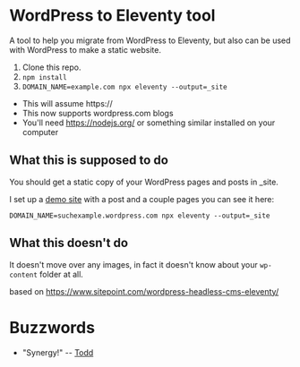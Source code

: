 # WordPress to Eleventy tool

A tool to help you migrate from WordPress to Eleventy, but also can be used with WordPress to make a static website.

1. Clone this repo.
2. `npm install`
3. `DOMAIN_NAME=example.com npx eleventy --output=_site`

* This will assume https://
* This now supports wordpress.com blogs
* You'll need https://nodejs.org/ or something similar installed on your computer

## What this is supposed to do

You should get a static copy of your WordPress pages and posts in _site.

I set up a [demo site](https://suchexample.wordpress.com) with a post and a couple pages you can see it here:

`DOMAIN_NAME=suchexample.wordpress.com npx eleventy --output=_site`

## What this doesn't do

It doesn't move over any images, in fact it doesn't know about your `wp-content` folder at all.

based on https://www.sitepoint.com/wordpress-headless-cms-eleventy/

# Buzzwords

* "Synergy!" -- [Todd](https://toddpresta.com)
